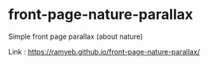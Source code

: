 # front-page-nature-parallax
Simple front page parallax (about nature)



Link : https://ramyeb.github.io/front-page-nature-parallax/

